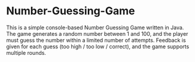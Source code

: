 # Number-Guessing-Game
This is a simple console-based Number Guessing Game written in Java. The game generates a random number between 1 and 100, and the player must guess the number within a limited number of attempts. Feedback is given for each guess (too high / too low / correct), and the game supports multiple rounds.
